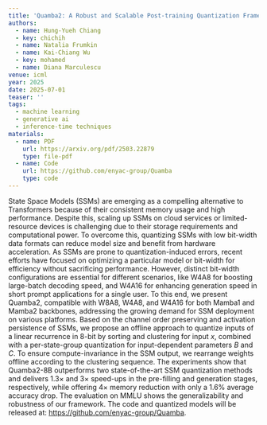 ```yaml
---
title: 'Quamba2: A Robust and Scalable Post-training Quantization Framework for Selective State Space Models'
authors:
  - name: Hung-Yueh Chiang
  - key: chichih
  - name: Natalia Frumkin
  - name: Kai-Chiang Wu
  - key: mohamed
  - name: Diana Marculescu
venue: icml
year: 2025
date: 2025-07-01
teaser: ''
tags:
  - machine learning
  - generative ai
  - inference-time techniques
materials:
  - name: PDF
    url: https://arxiv.org/pdf/2503.22879
    type: file-pdf
  - name: Code
    url: https://github.com/enyac-group/Quamba
    type: code
---
```

State Space Models (SSMs) are emerging as a compelling alternative to Transformers because of their consistent memory usage and high performance. Despite this, scaling up SSMs on cloud services or limited-resource devices is challenging due to their storage requirements and computational power. To overcome this, quantizing SSMs with low bit-width data formats can reduce model size and benefit from hardware acceleration. As SSMs are prone to quantization-induced errors, recent efforts have focused on optimizing a particular model or bit-width for efficiency without sacrificing performance. However, distinct bit-width configurations are essential for different scenarios, like W4A8 for boosting large-batch decoding speed, and W4A16 for enhancing generation speed in short prompt applications for a single user. To this end, we present Quamba2, compatible with W8A8, W4A8, and W4A16 for both Mamba1 and Mamba2 backbones, addressing the growing demand for SSM deployment on various platforms. Based on the channel order preserving and activation persistence of SSMs, we propose an offline approach to quantize inputs of a linear recurrence in 8-bit by sorting and clustering for input $x$, combined with a per-state-group quantization for input-dependent parameters $B$ and $C$. To ensure compute-invariance in the SSM output, we rearrange weights offline according to the clustering sequence. The experiments show that Quamba2-8B outperforms two state-of-the-art SSM quantization methods and delivers 1.3$\times$ and 3$\times$ speed-ups in the pre-filling and generation stages, respectively, while offering 4$\times$ memory reduction with only a $1.6\%$ average accuracy drop. The evaluation on MMLU shows the generalizability and robustness of our framework. The code and quantized models will be released at: https://github.com/enyac-group/Quamba.
